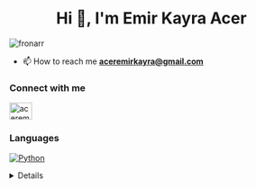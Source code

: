 

<h1 align="center">Hi 👋, I'm Emir Kayra Acer</h1>
<p align="left"> <img src="https://komarev.com/ghpvc/?username=fronarr&label=Profile%20views&color=0e75b6&style=flat" alt="fronarr" /> </p>

- 📫 How to reach me **aceremirkayra@gmail.com**

### Connect with me
<p align="left">
<a href="https://instagram.com/aceremirkayra" target="blank"><img align="center" src="https://raw.githubusercontent.com/rahuldkjain/github-profile-readme-generator/master/src/images/icons/Social/instagram.svg" alt="aceremirkayra" height="30" width="40" /></a>
</p>

### Languages 
 [![Python](https://img.shields.io/badge/python-black?style=for-the-badge&logo=python)](https://github.com/Fronarr) 
<details> 
 
 <p align="center"> 
   <a href="https://github.com/Fronarr"> 
     <img src="http://github-profile-summary-cards.vercel.app/api/cards/profile-details?username=Fronarr&theme=transparent" /> 
   </a> 
   <a href="https://github.com/Fronarr"> 
     <img  

  <a href="https://github.com/Fronarr"> 
     <img src="https://github-readme-streak-stats.herokuapp.com/?user=Fronarr&hide_border=true&card_width=338&theme=transparent" /> 
   </a> 
   <a href="https://github.com/Fronarr"> 
     <img src="http://github-profile-summary-cards.vercel.app/api/cards/stats?username=Fronarr&theme=transparent" /> 
   </a>

 



   



